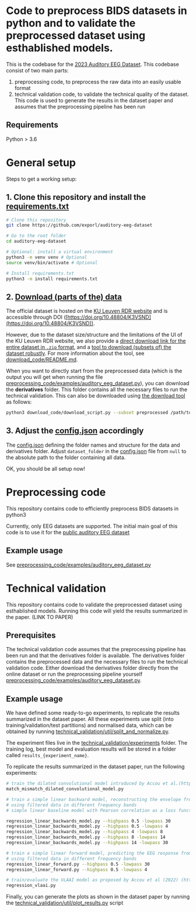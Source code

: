 Code to preprocess BIDS datasets in python and to validate the preprocessed dataset using esthablished models.
==========================================
This is the codebase for the [2023  Auditory EEG Dataset](https://doi.org/10.48804/K3VSND).
This codebase consist of two main parts: 
1) preprocessing code, to preprocess the raw data into an easily usable format 
2) technical validation code, to validate the technical quality of the dataset. 
This code is used to generate the results in the dataset paper and assumes that the preprocessing pipeline has been run


Requirements
------------

Python > 3.6

# General setup

Steps to get a working setup:

## 1. Clone this repository and install the [requirements.txt](requirements.txt)
```bash
# Clone this repository
git clone https://github.com/exporl/auditory-eeg-dataset

# Go to the root folder
cd auditory-eeg-dataset

# Optional: install a virtual environment
python3 -m venv venv # Optional
source venv/bin/activate # Optional

# Install requirements.txt
python3 -m install requirements.txt
```

## 2. [Download (parts of the) data](download_code/README.md) 

The official dataset is hosted on the [KU Leuven RDR website](https://doi.org/10.48804/K3VSND) and is accessible through DOI ([https://doi.org/10.48804/K3VSND](https://doi.org/10.48804/K3VSND)).

However, due to the dataset size/structure and the limitations of the UI of the KU Leuven RDR website, we also provide a [direct download link for the entire dataset in `.zip` format](https://rdr.kuleuven.be/api/access/dataset/:persistentId/?persistentId=doi:10.48804/K3VSND), and a [tool to download (subsets of) the dataset robustly](download_code/README.md).
For more information about the tool, see [download_code/README.md](download_code/README.md).

When you want to directly start from the preprocessed data (which is the output you will get when running the file 
[preprocessing_code/examples/auditory_eeg_dataset.py](preprocessing_code/examples/auditory_eeg_dataset.py)), 
you can download the **derivatives** folder. This folder contains all the necessary files to run the technical validation. This can also be downloaded using [the download tool](download_code/README.md) as follows:

```bash
python3 download_code/download_script.py --subset preprocessed /path/to/local/folder
```


## 3. Adjust the [config.json](config.json) accordingly

The [config.json](config.json) defining the folder names and structure for the data and derivatives folder.
Adjust `dataset_folder` in the [config.json](config.json) file from `null` to the absolute path to the folder containing all data.
  

OK, you should be all setup now!

Preprocessing code 
==================  

This repository contains code to efficiently preprocess BIDS datasets in python3

Currently, only EEG datasets are supported. The initial main goal of this code is to use
it for the [public auditory EEG dataset](https://doi.org/10.48804/K3VSND)



Example usage
-------------

See [preprocessing_code/examples/auditory_eeg_dataset.py](preprocessing_code/examples/auditory_eeg_dataset.py)

Technical validation
====================
This repository contains code to validate the preprocessed dataset using esthablished models.
Running this code will yield the results summarized in the paper. (LINK TO PAPER)

Prerequisites 
-------------
The technical validation code assumes that the preprocessing pipeline has been run and that the derivatives folder is available.
The derivatives folder contains the preprocessed data and the necessary files to run the technical validation code.
Either download the derivatives folder directly from the online dataset or run the preprocessing pipeline yourself [preprocessing_code/examples/auditory_eeg_dataset.py](preprocessing_code/examples/auditory_eeg_dataset.py).

Example usage
-------------

We have defined some ready-to-go experiments, to replicate the results summarized in the dataset paper. 
All these experiments use split (into training/validation/test partitions) and normalised data, which can be obtained by 
running [technical_validation/util/split_and_normalize.py](technical_validation/util/split_and_normalize.py).

The experiment files live in the  [technical_validation/experiments](technical_validation/experiments) folder. The training log,
best model and evaluation results will be stored in a folder called
`results_{experiment_name}`.

To replicate the results summarized in the dataset paper, run the following experiments:
```bash
# train the dilated convolutional model introduced by Accou et al.(https://doi.org/10.1088/1741-2552/ac33e9) 
match_mismatch_dilated_convolutional_model.py

# train a simple linear backward model, reconstructing the envelope from EEG
# using filtered data in different frequency bands
# simple linear baseline model with Pearson correlation as a loss function, similar to the baseline model used in Accou et al (2022) (https://www.biorxiv.org/content/10.1101/2022.09.28.509945).

regression_linear_backwards_model.py --highpass 0.5 -lowpass 30
regression_linear_backwards_model.py --highpass 0.5 -lowpass 4
regression_linear_backwards_model.py --highpass 4 -lowpass 8
regression_linear_backwards_model.py --highpass 8 -lowpass 14
regression_linear_backwards_model.py --highpass 14 -lowpass 30

# train a simple linear forward model, predicting the EEG response from the envelope, 
# using filtered data in different frequency bands
regression_linear_forward.py --highpass 0.5 -lowpass 30
regression_linear_forward.py --highpass 0.5 -lowpass 4

# train/evaluate the VLAAI model as proposed by Accou et al (2022) (https://www.biorxiv.org/content/10.1101/2022.09.28.509945). You can find a pre-trained model at VLAAI's github page (https://github.com/exporl/vlaai).
regression_vlaai.py 
```

Finally, you can generate the plots as shown in the dataset paper by running the [technical_validation/util/plot_results.py](technical_validation/util/plot_results.py) script 


